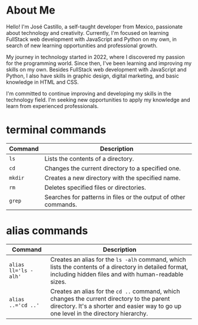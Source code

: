 # About Me

Hello! I'm José Castillo, a self-taught developer from Mexico, passionate about technology and creativity. Currently, I'm focused on learning FullStack web development with JavaScript and Python on my own, in search of new learning opportunities and professional growth.

My journey in technology started in 2022, where I discovered my passion for the programming world. Since then, I've been learning and improving my skills on my own. Besides FullStack web development with JavaScript and Python, I also have skills in graphic design, digital marketing, and basic knowledge in HTML and CSS.

I'm committed to continue improving and developing my skills in the technology field. I'm seeking new opportunities to apply my knowledge and learn from experienced professionals.

# terminal commands

| Command | Description |
| ------- | ----------- |
| `ls` | Lists the contents of a directory. |
| `cd` | Changes the current directory to a specified one. |
| `mkdir` | Creates a new directory with the specified name. |
| `rm` | Deletes specified files or directories. |
| `grep` | Searches for patterns in files or the output of other commands. |

# alias commands

| Command | Description |
| ------- | ----------- |
| `alias ll='ls -alh'` | Creates an alias for the `ls -alh` command, which lists the contents of a directory in detailed format, including hidden files and with human-readable sizes. |
| `alias ..='cd ..'` | Creates an alias for the `cd ..` command, which changes the current directory to the parent directory. It's a shorter and easier way to go up one level in the directory hierarchy. |
